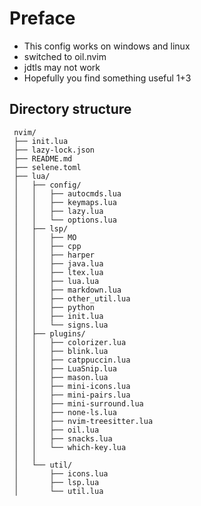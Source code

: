 # Preface
- This config works on windows and linux
- switched to oil.nvim
- jdtls may not work
- Hopefully you find something useful
1+3
## Directory structure
```
 nvim/
 ├── init.lua
 ├── lazy-lock.json
 ├── README.md
 ├── selene.toml
 ├── lua/
 │   ├── config/
 │   │   ├── autocmds.lua
 │   │   ├── keymaps.lua
 │   │   ├── lazy.lua
 │   │   └── options.lua
 │   ├── lsp/
 │   │   ├── MO
 │   │   ├── cpp
 │   │   ├── harper
 │   │   ├── java.lua
 │   │   ├── ltex.lua
 │   │   ├── lua.lua
 │   │   ├── markdown.lua
 │   │   ├── other_util.lua
 │   │   ├── python
 │   │   ├── init.lua
 │   │   └── signs.lua
 │   ├── plugins/
 │   │   ├── colorizer.lua
 │   │   ├── blink.lua
 │   │   ├── catppuccin.lua
 │   │   ├── LuaSnip.lua
 │   │   ├── mason.lua
 │   │   ├── mini-icons.lua
 │   │   ├── mini-pairs.lua
 │   │   ├── mini-surround.lua
 │   │   ├── none-ls.lua
 │   │   ├── nvim-treesitter.lua
 │   │   ├── oil.lua
 │   │   ├── snacks.lua
 │   │   └── which-key.lua
 │   │   
 │   └── util/
 │       ├── icons.lua
 │       ├── lsp.lua
 │       └── util.lua
 ```
